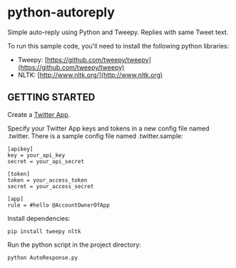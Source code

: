 python-autoreply
===

Simple auto-reply using Python and Tweepy. Replies with same Tweet text.

To run this sample code, you'll need to install the following python libraries:

- Tweepy: [https://github.com/tweepy/tweepy](https://github.com/tweepy/tweepy)
- NLTK: [http://www.nltk.org/](http://www.nltk.org)


GETTING STARTED
---
Create a [Twitter App](https://apps.twitter.com/).

Specify your Twitter App keys and tokens in a new config file named .twitter. There is a sample config file named .twitter.sample:

```
[apikey]
key = your_api_key
secret = your_api_secret

[token]
token = your_access_token
secret = your_access_secret

[app]
rule = #hello @AccountOwnerOfApp

```

Install dependencies:

```
pip install tweepy nltk
```

Run the python script in the project directory:

```
python AutoResponse.py
```
